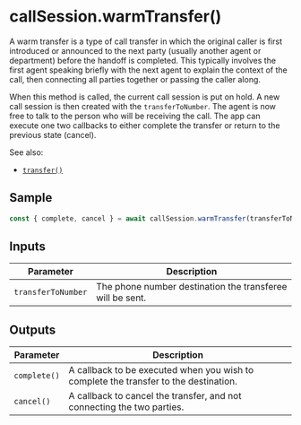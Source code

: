 # callSession.warmTransfer()

A warm transfer is a type of call transfer in which the original caller is first introduced or announced to the next party (usually another agent or department) before the handoff is completed. This typically involves the first agent speaking briefly with the next agent to explain the context of the call, then connecting all parties together or passing the caller along.

When this method is called, the current call session is put on hold. A new call session is then created with the `transferToNumber`. The agent is now free to talk to the person who will be receiving the call. The app can execute one two callbacks to either complete the transfer or return to the previous state (cancel). 

See also:

* [`transfer()`](transfer.md)

## Sample

```ts
const { complete, cancel } = await callSession.warmTransfer(transferToNumber);
```

## Inputs

| Parameter          | Description                                               |
|--------------------|-----------------------------------------------------------|
| `transferToNumber` | The phone number destination the transferee will be sent. |

## Outputs 

| Parameter    | Description                                                                          |
|--------------|--------------------------------------------------------------------------------------|
| `complete()` | A callback to be executed when you wish to complete the transfer to the destination. |
| `cancel()`   | A callback to cancel the transfer, and not connecting the two parties.               |
